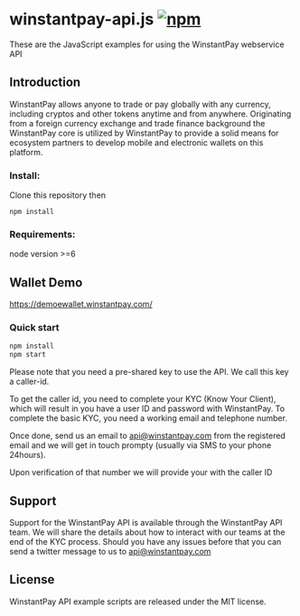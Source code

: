 # winstantpay-api.js [![npm](https://img.shields.io/npm/v/llnode.svg?style=flat-square)](https://npmjs.org/package/llnode)
These are the JavaScript examples for using the WinstantPay webservice API


## Introduction
WinstantPay allows anyone to trade or pay globally with any currency, including cryptos and other tokens anytime and from anywhere. Originating from a foreign currency exchange and trade finance background the WinstantPay core is utilized by WinstantPay to provide a solid means for ecosystem partners to develop mobile and electronic wallets on this platform. 

### Install: ###

Clone this repository then

```
npm install
```

### Requirements: ###

node version >=6

## Wallet Demo

https://demoewallet.winstantpay.com/


### Quick start


```bash
npm install
npm start
```
Please note that you need a pre-shared key to use the API. 
We call this key a caller-id.

To get the caller id, you need to complete your KYC (Know Your Client), which will result in you have a user ID and password with WinstantPay. 
To complete the basic KYC, you need a working email and telephone number.

Once done, send us an email to <api@winstantpay.com> from the registered email and we will get in touch prompty (usually via SMS to your phone 24hours).

Upon verification of that number we will provide your with the caller ID

## Support

Support for the WinstantPay API is available through the WinstantPay API team. We will share the details about how to interact with our teams at the end of the KYC process.  Should you have any issues before that you can send a twitter message to us to <api@winstantpay.com>

## License

WinstantPay API example scripts are released under the MIT license.










